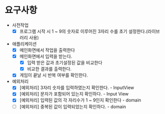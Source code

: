 # 요구사항

- 사전작업
    - [x]  프로그램 시작 시 1 ~ 9의 숫자로 이루어진 3자리 수를 초기 설정한다.(라이브러리 사용)
- 애플리케이션
    - [x]  메인화면에서 작업을 출력한다
    - [x]  메인화면에서 입력을 받는다.
        - [x]  입력 받은 값과 초기설정된 값을 비교한다
        - [x]  비교한 결과를 출력한다.
    - [x]  게임이 끝날 시 반복 여부를 확인한다.
- 예외처리
  - [x]  [예외처리] 3자리 숫자를 입력하였는지 확인한다. - InputView
  - [x]  [예외처리] 문자가 포함되어 있는지 확인하다. - Input View
  - [x]  [예외처리] 입력된 값의 각 자리수가 1 ~ 9인지 확인한다 - domain
  - [ ]  [예외처리] 중복된 값이 입력되었는지 확인하다. - domain